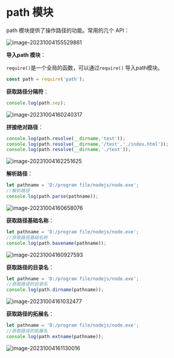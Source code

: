 # path 模块

path 模块提供了操作路径的功能。常用的几个 API：

![image-20231004155529861](https://fastly.jsdelivr.net/gh/LetengZzz/img@main/tc2/img/202310041555525.png)

**导入path 模块**：

`require()`是一个全局的函数，可以通过`require()` 导入path模块。

```js
const path = require('path');
```

**获取路径分隔符**：

```js
console.log(path.sep);
```

![image-20231004160240317](https://fastly.jsdelivr.net/gh/LetengZzz/img@main/tc2/img/202310041602421.png)

**拼接绝对路径**：

```js
console.log(path.resolve(__dirname,'test'));
console.log(path.resolve(__dirname,'/test','./index.html'));
console.log(path.resolve(__dirname,'./test'));
```

![image-20231004162251625](https://fastly.jsdelivr.net/gh/LetengZzz/img@main/tc2/img/202310041622002.png)

**解析路径**：

```js
let pathname = 'D:/program file/nodejs/node.exe';
//解析路径
console.log(path.parse(pathname));
```

![image-20231004160658076](https://fastly.jsdelivr.net/gh/LetengZzz/img@main/tc2/img/202310041607064.png)

**获取路径基础名称**：

```js
let pathname = 'D:/program file/nodejs/node.exe';
//获取路径基础名称
console.log(path.basename(pathname));
```

![image-20231004160927593](https://fastly.jsdelivr.net/gh/LetengZzz/img@main/tc2/img/202310041609175.png)

**获取路径的目录名**：

```js
let pathname = 'D:/program file/nodejs/node.exe';
//获取路径的目录名
console.log(path.dirname(pathname));
```

![image-20231004161032477](https://fastly.jsdelivr.net/gh/LetengZzz/img@main/tc2/img/202310041611563.png)

**获取路径的拓展名**：

```js
let pathname = 'D:/program file/nodejs/node.exe';
//获取路径的拓展名
console.log(path.extname(pathname));
```

![image-20231004161130016](https://fastly.jsdelivr.net/gh/LetengZzz/img@main/tc2/img/202310041611156.png)
